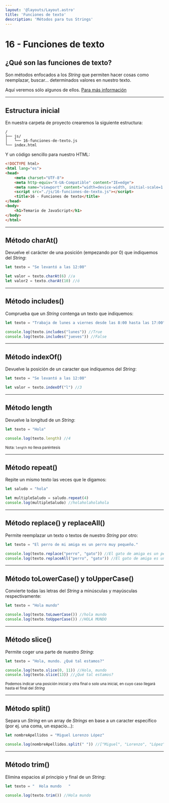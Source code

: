 ```yaml
---
layout: '@layouts/Layout.astro'
title: 'Funciones de texto'
description: 'Métodos para tus Strings'
---
```

# 16 - Funciones de texto

## ¿Qué son las funciones de texto?

Son métodos enfocados a los *String* que permiten hacer cosas como reemplazar, buscar... determinados valores en nuestro texto.

Aquí veremos sólo algunos de ellos. 
[Para más información](https://developer.mozilla.org/en-US/docs/Web/JavaScript/Reference/Global_Objects/String)

<hr>

## Estructura inicial

En nuestra carpeta de proyecto crearemos la siguiente estructura:

```
/
├── js/
│   └── 16-funciones-de-texto.js
└── index.html
```

Y un código sencillo para nuestro HTML:

```html
<!DOCTYPE html>
<html lang="es">
<head>
    <meta charset="UTF-8">
    <meta http-equiv="X-UA-Compatible" content="IE=edge">
    <meta name="viewport" content="width=device-width, initial-scale=1.0">
    <script src="./js/16-funciones-de-texto.js"></script>
    <title>16 - Funciones de texto</title>
</head>
<body>
    <h1>Temario de JavaScript</h1>
</body>
</html>
```

<hr>

## Método charAt()

Devuelve el carácter de una posición (empezando por 0) que indiquemos del *String*:

```js
let texto = "Se levantó a las 12:00"

let valor = texto.charAt(6) //a
let valor2 = texto.charAt(10) //ó
```
<hr>

## Método includes()

Comprueba que un *String* contenga un texto que indiquemos:

```js
let texto = "Trabaja de lunes a viernes desde las 8:00 hasta las 17:00"

console.log(texto.includes("lunes")) //True
console.log(texto.includes("jueves")) //False
```

<hr>

## Método indexOf()

Devuelve la posición de un caracter que indiquemos del *String*:

```js
let texto = "Se levantó a las 12:00"

let valor = texto.indexOf("l") //3
```
<hr>

## Método length

Devuelve la longitud de un *String*:

```js
let texto = "Hola"

console.log(texto.length) //4
```

<small>Nota: <code>length</code> no lleva paréntesis</small>

<hr>

## Método repeat()

Repite un mismo texto las veces que le digamos:

```js
let saludo = "hola"

let multipleSaludo = saludo.repeat(4)
console.log(multipleSaludo) //holaholaholahola
```

<hr>

## Método replace() y replaceAll()

Permite reemplazar un texto o textos de nuestro *String* por otro:

```js
let texto = "El perro de mi amiga es un perro muy pequeño."

console.log(texto.replace("perro", "gato")) //El gato de amiga es un perro muy pequeño.
console.log(texto.replaceAll("perro", "gato")) //El gato de amiga es un gato muy pequeño.
```

<hr>

## Método toLowerCase() y toUpperCase()

Convierte todas las letras del *String* a minúsculas y mayúsculas respectivamente:

```js
let texto = "Hola mundo"

console.log(texto.toLowerCase()) //hola mundo
console.log(texto.toUpperCase()) //HOLA MUNDO
```

<hr>

## Método slice()

Permite coger una parte de nuestro *String*:

```js
let texto = "Hola, mundo. ¿Qué tal estamos?"

console.log(texto.slice(0, 11)) //Hola, mundo
console.log(texto.slice(13)) //¿Qué tal estamos?
```

<small>Podemos indicar una posición inicial y otra final o solo una inicial, en cuyo caso llegará hasta el final del <i>String</i></small>

<hr>

## Método split()

Separa un *String* en un array de *Strings* en base a un caracter específico (por ej. una coma, un espacio...):

```js
let nombreApellidos = "Miguel Lorenzo López"

console.log(nombreApellidos.split(" ")) //["Miguel", "Lorenzo", "López"]
```

<hr>

## Método trim()

Elimina espacios al principio y final de un *String*:

```js
let texto = "  Hola mundo   "

console.log(texto.trim()) //Hola mundo
```